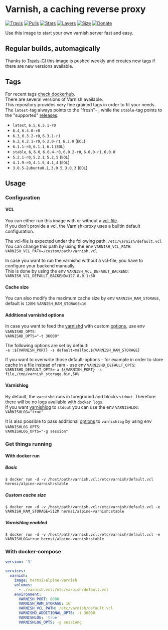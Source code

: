 # Varnish, a caching reverse proxy

[![Travis](https://shields.beevelop.com/travis/Hermsi1337/docker-varnish.svg?style=flat-square)](https://travis-ci.com/Hermsi1337/docker-varnish)
[![Pulls](https://shields.beevelop.com/docker/pulls/hermsi/alpine-varnish.svg?style=flat-square)](https://hub.docker.com/r/hermsi/alpine-varnish/)
[![Stars](https://shields.beevelop.com/docker/stars/hermsi/alpine-varnish.svg?style=flat-square)](https://hub.docker.com/r/hermsi/alpine-varnish/)
[![Layers](https://shields.beevelop.com/docker/image/layers/hermsi/alpine-varnish/latest.svg?style=flat-square)](https://hub.docker.com/r/hermsi/alpine-varnish/)
[![Size](https://shields.beevelop.com/docker/image/image-size/hermsi/alpine-varnish/latest.svg?style=flat-square)](https://hub.docker.com/r/hermsi/alpine-varnish/)
[![Donate](https://img.shields.io/badge/Donate-PayPal-yellow.svg)](https://www.paypal.com/cgi-bin/webscr?cmd=_s-xclick&hosted_button_id=T85UYT37P3YNJ&source=url)

Use this image to start your own varnish server fast and easy.

## Regular builds, automagically

Thanks to [Travis-CI](https://travis-ci.com/) this image is pushed weekly and creates new [tags](https://hub.docker.com/r/hermsi/alpine-varnish/tags/) if there are new versions available.

## Tags

For recent tags [check dockerhub](https://hub.docker.com/r/hermsi/alpine-varnish/tags).  
There are several versions of Varnish available.  
This repository provides very fine grained tags in order to fit your needs.  
The `latest`-tag always points to the "fresh"- , while the `stable`-tag points to the "supported" [releases](https://varnish-cache.org/releases/).

* `latest`, `6.5`, `6.5.1-r0`
* `6.4`, `6.4.0-r0`
* `6.3`, `6.3.2-r0`, `6.3.1-r1`
* `6.2`, `6.2.1-r0`, `6.2.0-r1`, `6.2.0` (`EOL`)
* `6.1.1-r0`, `6.1.1`, `6.1` (`EOL`)
* `stable`, `6`, `6.0`, `6.0.4-r0`, `6.0.2-r0`, `6.0.0-r1`, `6.0.0`
* `5.2.1-r0`, `5.2.1`, `5.2`, `5` (`EOL`)
* `4.1.9-r0`, `4.1.9`, `4.1`, `4` (`EOL`)
* `3.0.5-2ubuntu0.1`, `3.0.5`, `3.0`, `3` (`EOL`)

## Usage

### Configuration

#### VCL

You can either run this image with or without a [vcl-file](https://varnish-cache.org/docs/6.0/users-guide/vcl.html).  
If you don't provide a vcl, the Varnish-proxy uses a builtin default configuration.

The vcl-file is expected under the following path: `/etc/varnish/default.vcl`  
You can change this path by using the env `VARNISH_VCL_PATH`:  
`VARNISH_VCL_PATH=/custom/path/varnish.vcl`

In case you want to run the varnishd without a vcl-file, you have to configure your backend manually.  
This is done by using the env `VARNISH_VCL_DEFAULT_BACKEND`:  
`VARNISH_VCL_DEFAULT_BACKEND=127.0.0.1:80`

#### Cache size

You can also modify the maximum cache size by env `VARNISH_RAM_STORAGE`, default is `128M`:   `VARNISH_RAM_STORAGE=1G`

#### Additional varnishd options

In case you want to feed the [varnishd](https://varnish-cache.org/docs/6.0/reference/varnishd.html) with custom [options](https://varnish-cache.org/docs/6.0/reference/varnishd.html#options), use env `VARNISHD_OPTS`:  
`VARNISHD_OPTS="-t 36000"`  

The following options are set by default:  
`-a :${VARNISH_PORT} -s default=malloc,${VARNISH_RAM_STORAGE}`  

If you want to overwrite those default-options - for example in order to store cache in a file instead of ram - use env `VARNISHD_DEFAULT_OPTS`:  
`VARNISHD_DEFAULT_OPTS=-a ${VARNISH_PORT} -s file,/tmp/varnish_storage.bin,50%`

#### Varnishlog

By default, the `varnishd` runs in foreground and blocks `stdout`. Therefore there will be no logs available with `docker logs`.  
If you want [varnishlog](https://varnish-cache.org/docs/6.0/reference/varnishlog.html) to `stdout` you can use the env `VARNISHLOG`:  
`VARNISHLOG="true"`

It is also possible to pass additional [options](https://varnish-cache.org/docs/6.0/reference/varnishlog.html#options) to `varnishlog` by using env `VARNISHLOG_OPTS`:  
`VARNISHLOG_OPTS="-g session"`

### Get things running

#### With docker run

##### Basic

`$ docker run -d -v /host/path/varnish.vcl:/etc/varnish/default.vcl hermsi/alpine-varnish:stable`

##### Custom cache size

`$ docker run -d -v /host/path/varnish.vcl:/etc/varnish/default.vcl -e VARNISH_RAM_STORAGE=512M hermsi/alpine-varnish:stable`

##### Varnishlog enabled

`$ docker run -d -v /host/path/varnish.vcl:/etc/varnish/default.vcl -e VARNISHLOG=true hermsi/alpine-varnish:stable`

### With docker-compose

```yaml
version: '3'

services:
  varnish:
    image: hermsi/alpine-varnish
    volumes:
      - ./varnish.vcl:/etc/varnish/default.vcl
    environment:
      VARNISH_PORT: 8080
      VARNISH_RAM_STORAGE: 1G
      VARNISH_VCL_PATH: /etc/varnish/default.vcl
      VARNISHD_ADDITIONAL_OPTS: -t 36000
      VARNISHLOG: 'true'
      VARNISHLOG_OPTS: -g sessiong
```
